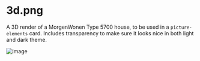 3d.png
======

A 3D render of a MorgenWonen Type 5700 house, to be used in a `picture-elements` card. Includes transparency to make sure it looks nice in both light and dark theme.

![image](https://user-images.githubusercontent.com/17709721/147839268-87b21596-33a5-4868-ae50-c4dcfbf929c7.png)
